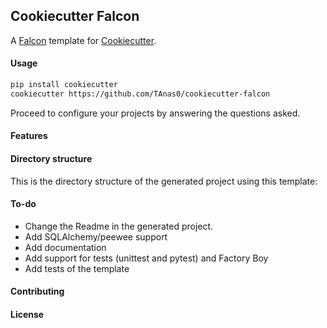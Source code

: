 ## Cookiecutter Falcon

A [Falcon](https://github.com/falconry/falcon) template for [Cookiecutter](https://github.com/audreyr/cookiecutter).


#### Usage

```bash
pip install cookiecutter
cookiecutter https://github.com/TAnas0/cookiecutter-falcon
```
Proceed to configure your projects by answering the questions asked.


#### Features



#### Directory structure

This is the directory structure of the generated project using this template:


#### To-do
- Change the Readme in the generated project.
- Add SQLAlchemy/peewee support
- Add documentation
- Add support for tests (unittest and pytest) and Factory Boy
- Add tests of the template

#### Contributing

#### License
